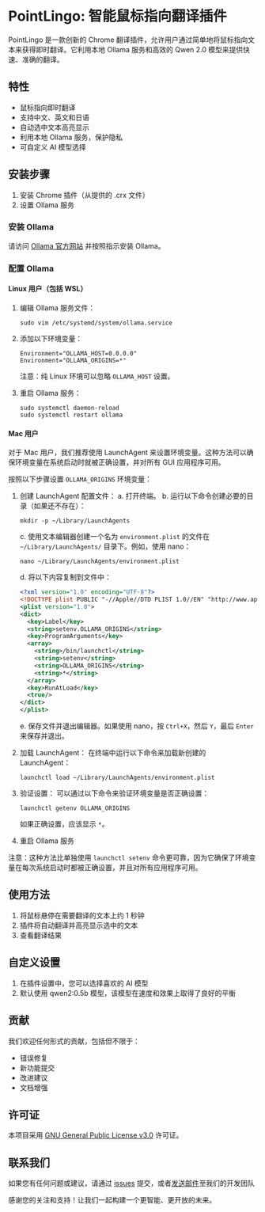 # PointLingo: 智能鼠标指向翻译插件

PointLingo 是一款创新的 Chrome 翻译插件，允许用户通过简单地将鼠标指向文本来获得即时翻译。它利用本地 Ollama 服务和高效的 Qwen 2.0 模型来提供快速、准确的翻译。

## 特性

- 鼠标指向即时翻译
- 支持中文、英文和日语
- 自动选中文本高亮显示
- 利用本地 Ollama 服务，保护隐私
- 可自定义 AI 模型选择

## 安装步骤

1. 安装 Chrome 插件（从提供的 .crx 文件）
2. 设置 Ollama 服务

### 安装 Ollama

请访问 [Ollama 官方网站](https://ollama.ai/) 并按照指示安装 Ollama。

### 配置 Ollama

#### Linux 用户（包括 WSL）

1. 编辑 Ollama 服务文件：
   ```
   sudo vim /etc/systemd/system/ollama.service
   ```

2. 添加以下环境变量：
   ```
   Environment="OLLAMA_HOST=0.0.0.0"
   Environment="OLLAMA_ORIGINS=*"
   ```
   注意：纯 Linux 环境可以忽略 `OLLAMA_HOST` 设置。

3. 重启 Ollama 服务：
   ```
   sudo systemctl daemon-reload
   sudo systemctl restart ollama
   ```

#### Mac 用户

对于 Mac 用户，我们推荐使用 LaunchAgent 来设置环境变量。这种方法可以确保环境变量在系统启动时就被正确设置，并对所有 GUI 应用程序可用。

按照以下步骤设置 `OLLAMA_ORIGINS` 环境变量：

1. 创建 LaunchAgent 配置文件：
   a. 打开终端。
   b. 运行以下命令创建必要的目录（如果还不存在）：
      ```
      mkdir -p ~/Library/LaunchAgents
      ```
   c. 使用文本编辑器创建一个名为 `environment.plist` 的文件在 `~/Library/LaunchAgents/` 目录下。例如，使用 nano：
      ```
      nano ~/Library/LaunchAgents/environment.plist
      ```
   d. 将以下内容复制到文件中：
      ```xml
   <?xml version="1.0" encoding="UTF-8"?>
      <!DOCTYPE plist PUBLIC "-//Apple//DTD PLIST 1.0//EN" "http://www.apple.com/DTDs/PropertyList-1.0.dtd">
      <plist version="1.0">
      <dict>
        <key>Label</key>
        <string>setenv.OLLAMA_ORIGINS</string>
        <key>ProgramArguments</key>
        <array>
          <string>/bin/launchctl</string>
          <string>setenv</string>
          <string>OLLAMA_ORIGINS</string>
          <string>*</string>
        </array>
        <key>RunAtLoad</key>
        <true/>
      </dict>
   </plist>
      ```
   e. 保存文件并退出编辑器。如果使用 nano，按 `Ctrl+X`，然后 `Y`，最后 `Enter` 来保存并退出。

2. 加载 LaunchAgent：
   在终端中运行以下命令来加载新创建的 LaunchAgent：
   ```
   launchctl load ~/Library/LaunchAgents/environment.plist
   ```

3. 验证设置：
   可以通过以下命令来验证环境变量是否正确设置：
   ```
   launchctl getenv OLLAMA_ORIGINS
   ```
   如果正确设置，应该显示 `*`。
4. 重启 Ollama 服务

注意：这种方法比单独使用 `launchctl setenv` 命令更可靠，因为它确保了环境变量在每次系统启动时都被正确设置，并且对所有应用程序可用。

## 使用方法

1. 将鼠标悬停在需要翻译的文本上约 1 秒钟
2. 插件将自动翻译并高亮显示选中的文本
3. 查看翻译结果

## 自定义设置

1. 在插件设置中，您可以选择喜欢的 AI 模型
2. 默认使用 qwen2:0.5b 模型，该模型在速度和效果上取得了良好的平衡

## 贡献

我们欢迎任何形式的贡献，包括但不限于：
- 错误修复
- 新功能提交
- 改进建议
- 文档增强

## 许可证

本项目采用 [GNU General Public License v3.0](./LICENSE) 许可证。

## 联系我们

如果您有任何问题或建议，请通过 [issues](https://github.com/hx23840/PointLingo/issues) 提交，或者[发送邮件](mailto:peter@lyrai.app)至我们的开发团队

感谢您的关注和支持！让我们一起构建一个更智能、更开放的未来。
